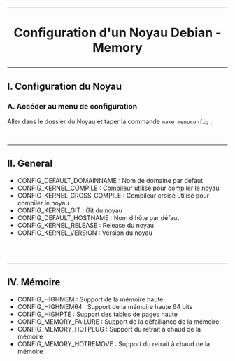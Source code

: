 ------------------------------------------------------------------------------------------------------------------------------------------
# <p align='center'> Configuration d'un Noyau Debian - Memory </p>

------------------------------------------------------------------------------------------------------------------------------------------
## I. Configuration du Noyau
### A. Accéder au menu de configuration
Aller dans le dossier du Noyau et taper la commande `make menuconfig` .

<br />

------------------------------------------------------------------------------------------------------------------------------------------
## II. General
- CONFIG_DEFAULT_DOMAINNAME : Nom de domaine par défaut
- CONFIG_KERNEL_COMPILE : Compileur utilisé pour compiler le noyau
- CONFIG_KERNEL_CROSS_COMPILE : Compileur croisé utilisé pour compiler le noyau
- CONFIG_KERNEL_GIT : Git du noyau
- CONFIG_DEFAULT_HOSTNAME : Nom d'hôte par défaut
- CONFIG_KERNEL_RELEASE : Release du noyau
- CONFIG_KERNEL_VERSION : Version du noyau

<br />





<br />

------------------------------------------------------------------------------------------------------------------------------------------
## IV. Mémoire
- CONFIG_HIGHMEM : Support de la mémoire haute
- CONFIG_HIGHMEM64 : Support de la mémoire haute 64 bits
- CONFIG_HIGHPTE : Support des tables de pages haute
- CONFIG_MEMORY_FAILURE : Support de la défaillance de la mémoire
- CONFIG_MEMORY_HOTPLUG : Support du retrait à chaud de la mémoire
- CONFIG_MEMORY_HOTREMOVE : Support du retrait à chaud de la mémoire

<br />
